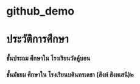 # github_demo

<html>
	<H1>ประวัติการศึกษา</H1>
	<H3>ชั้นประถม ศึกษาใน โรงเรียนวัดคู้บอน</H3>
	<H3>ชั้นมัธยม ศึกษาใน โรงเรียนบดินทรเดชา (สิงห์ สิงหเสนี)๒</H3>
</html>